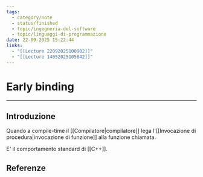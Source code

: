 ```yaml
---
tags:
  - category/note
  - status/finished
  - topic/ingegneria-del-software
  - topic/linguaggi-di-programmazione
date: 22-09-2025 15:22:44
links:
  - "[[Lecture 22092025100902]]"
  - "[[Lecture 14052025105842]]"
---
```

# Early binding
---
## Introduzione
Quando a compile-time il [[Compilatore|compilatore]] lega l'[[Invocazione di procedura|invocazione di funzione]] alla funzione chiamata.

E' il comportamento standard di [[C++]].

## Referenze